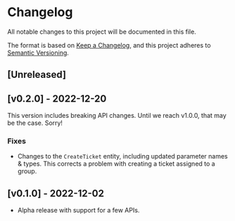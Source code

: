 # Changelog

All notable changes to this project will be documented in this file.

The format is based on [Keep a Changelog](https://keepachangelog.com/en/1.0.0/),
and this project adheres to [Semantic Versioning](https://semver.org/spec/v2.0.0.html).

## [Unreleased]

## [v0.2.0] - 2022-12-20
This version includes breaking API changes. Until we reach v1.0.0, that may be the case. Sorry!

### Fixes
- Changes to the `CreateTicket` entity, including updated parameter names & types. This corrects a problem with creating a ticket assigned to a group.

## [v0.1.0] - 2022-12-02
- Alpha release with support for a few APIs.
